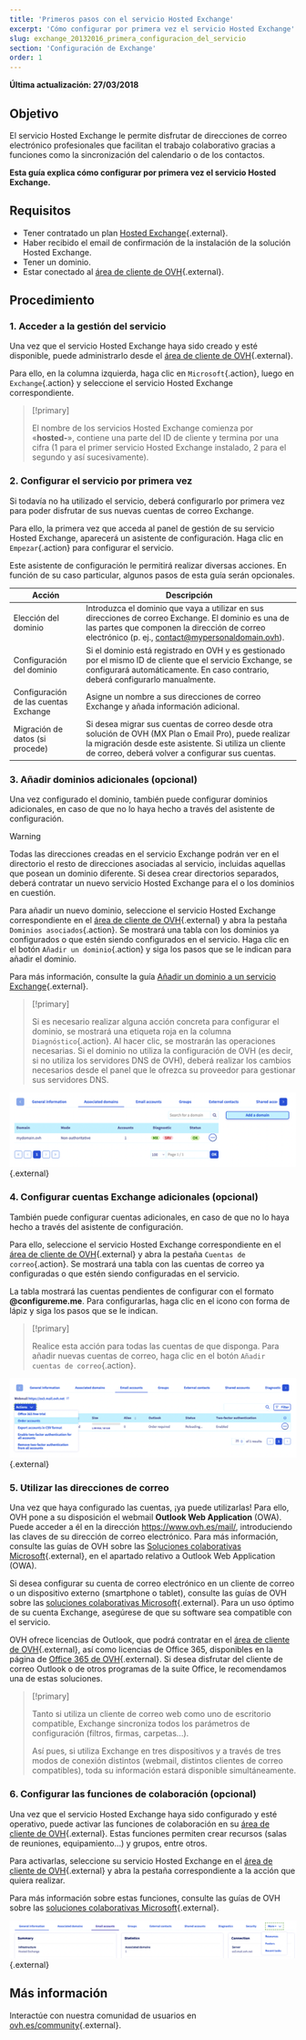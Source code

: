 ```yaml
---
title: 'Primeros pasos con el servicio Hosted Exchange'
excerpt: 'Cómo configurar por primera vez el servicio Hosted Exchange'
slug: exchange_20132016_primera_configuracion_del_servicio
section: 'Configuración de Exchange'
order: 1
---
```


**Última actualización: 27/03/2018**

## Objetivo

El servicio Hosted Exchange le permite disfrutar de direcciones de correo electrónico profesionales que facilitan el trabajo colaborativo gracias a funciones como la sincronización del calendario o de los contactos.

**Esta guía explica cómo configurar por primera vez el servicio Hosted Exchange.**

## Requisitos

- Tener contratado un plan [Hosted Exchange](https://www.ovhcloud.com/es-es/emails/hosted-exchange/){.external}.
- Haber recibido el email de confirmación de la instalación de la solución Hosted Exchange.
- Tener un dominio.
- Estar conectado al [área de cliente de OVH](https://ovh.com/auth?action=gotomanager){.external}.

## Procedimiento

### 1. Acceder a la gestión del servicio

Una vez que el servicio Hosted Exchange haya sido creado y esté disponible, puede administrarlo desde el [área de cliente de OVH](https://ovh.com/auth?action=gotomanager){.external}.

Para ello, en la columna izquierda, haga clic en `Microsoft`{.action}, luego en `Exchange`{.action}  y seleccione el servicio Hosted Exchange correspondiente.

> [!primary]
>
> El nombre de los servicios Hosted Exchange comienza por «**hosted-**», contiene una parte del ID de cliente y termina por una cifra (1 para el primer servicio Hosted Exchange instalado, 2 para el segundo y así sucesivamente).
>

### 2. Configurar el servicio por primera vez

Si todavía no ha utilizado el servicio, deberá configurarlo por primera vez para poder disfrutar de sus nuevas cuentas de correo Exchange.

Para ello, la primera vez que acceda al panel de gestión de su servicio Hosted Exchange, aparecerá un asistente de configuración. Haga clic en `Empezar`{.action} para configurar el servicio.

Este asistente de configuración le permitirá realizar diversas acciones. En función de su caso particular, algunos pasos de esta guía serán opcionales.

|Acción|Descripción|
|---|---|
|Elección del dominio|Introduzca el dominio que vaya a utilizar en sus direcciones de correo Exchange. El dominio es una de las partes que componen la dirección de correo electrónico (p. ej., contact@mypersonaldomain.ovh).|
|Configuración del dominio|Si el dominio está registrado en OVH y es gestionado por el mismo ID de cliente que el servicio Exchange, se configurará automáticamente. En caso contrario, deberá configurarlo manualmente.|
|Configuración de las cuentas Exchange|Asigne un nombre a sus direcciones de correo Exchange y añada información adicional.|
|Migración de datos (si procede)|Si desea migrar sus cuentas de correo desde otra solución de OVH (MX Plan o Email Pro), puede realizar la migración desde este asistente. Si utiliza un cliente de correo, deberá volver a configurar sus cuentas.|

### 3. Añadir dominios adicionales (opcional)

Una vez configurado el dominio, también puede configurar dominios adicionales, en caso de que no lo haya hecho a través del asistente de configuración.

> [!warning]
>
> Todas las direcciones creadas en el servicio Exchange podrán ver en el directorio el resto de direcciones asociadas al servicio, incluidas aquellas que posean un dominio diferente. Si desea crear directorios separados, deberá contratar un nuevo servicio Hosted Exchange para el o los dominios en cuestión.
>

Para añadir un nuevo dominio, seleccione el servicio Hosted Exchange correspondiente en el [área de cliente de OVH](https://ovh.com/auth?action=gotomanager){.external} y abra la pestaña `Dominios asociados`{.action}. Se mostrará una tabla con los dominios ya configurados o que estén siendo configurados en el servicio. Haga clic en el botón `Añadir un dominio`{.action} y siga los pasos que se le indican para añadir el dominio. 

Para más información, consulte la guía [Añadir un dominio a un servicio Exchange](https://docs.ovh.com/es/microsoft-collaborative-solutions/anadir-dominio-exchange/){.external}.

> [!primary]
>
> Si es necesario realizar alguna acción concreta para configurar el dominio, se mostrará una etiqueta roja en la columna `Diagnóstico`{.action}. Al hacer clic, se mostrarán las operaciones necesarias. Si el dominio no utiliza la configuración de OVH (es decir, si no utiliza los servidores DNS de OVH), deberá realizar los cambios necesarios desde el panel que le ofrezca su proveedor para gestionar sus servidores DNS. 
>

![Añadir un dominio](images/first-steps-hosted-exchange-add-domain.png){.external}


### 4. Configurar cuentas Exchange adicionales (opcional)

También puede configurar cuentas adicionales, en caso de que no lo haya hecho a través del asistente de configuración.

Para ello, seleccione el servicio Hosted Exchange correspondiente en el [área de cliente de OVH](https://ovh.com/auth?action=gotomanager){.external} y abra la pestaña `Cuentas de correo`{.action}. Se mostrará una tabla con las cuentas de correo ya configuradas o que estén siendo configuradas en el servicio.

La tabla mostrará las cuentas pendientes de configurar con el formato **@configureme.me**. Para configurarlas, haga clic en el icono con forma de lápiz y siga los pasos que se le indican.

> [!primary]
>
> Realice esta acción para todas las cuentas de que disponga. Para añadir nuevas cuentas de correo, haga clic en el botón `Añadir cuentas de correo`{.action}.
>

![Añadir una cuenta de correo](images/first-steps-hosted-exchange-add-account.png){.external}

### 5. Utilizar las direcciones de correo

Una vez que haya configurado las cuentas, ¡ya puede utilizarlas! Para ello, OVH pone a su disposición el webmail **Outlook Web Application** (OWA). Puede acceder a él en la dirección <https://www.ovh.es/mail/>, introduciendo las claves de su dirección de correo electrónico. Para más información, consulte las guías de OVH sobre las [Soluciones colaborativas Microsoft](https://docs.ovh.com/es/microsoft-collaborative-solutions/){.external}, en el apartado relativo a Outlook Web Application (OWA).

Si desea configurar su cuenta de correo electrónico en un cliente de correo o un dispositivo externo (smartphone o tablet), consulte las guías de OVH sobre las [soluciones colaborativas Microsoft](https://docs.ovh.com/es/microsoft-collaborative-solutions/){.external}. Para un uso óptimo de su cuenta Exchange, asegúrese de que su software sea compatible con el servicio.

OVH ofrece licencias de Outlook, que podrá contratar en el [área de cliente de OVH](https://ovh.com/auth?action=gotomanager){.external}, así como licencias de Office 365, disponibles en la página de [Office 365 de OVH](https://www.ovhcloud.com/es-es/collaborative-tools/microsoft-365/){.external}. Si desea disfrutar del cliente de correo Outlook o de otros programas de la suite Office, le recomendamos una de estas soluciones.

> [!primary]
>
> Tanto si utiliza un cliente de correo web como uno de escritorio compatible, Exchange sincroniza todos los parámetros de configuración (filtros, firmas, carpetas...).
> 
> Así pues, si utiliza Exchange en tres dispositivos y a través de tres modos de conexión distintos (webmail, distintos clientes de correo compatibles), toda su información estará disponible simultáneamente.
>

### 6. Configurar las funciones de colaboración (opcional)

Una vez que el servicio Hosted Exchange haya sido configurado y esté operativo, puede activar las funciones de colaboración en su [área de cliente de OVH](https://ovh.com/auth?action=gotomanager){.external}. Estas funciones permiten crear recursos (salas de reuniones, equipamiento...) y grupos, entre otros. 

Para activarlas, seleccione su servicio Hosted Exchange en el [área de cliente de OVH](https://ovh.com/auth?action=gotomanager){.external} y abra la pestaña correspondiente a la acción que quiera realizar.

Para más información sobre estas funciones, consulte las guías de OVH sobre las [soluciones colaborativas Microsoft](https://docs.ovh.com/es/microsoft-collaborative-solutions/){.external}.

![Funciones colaborativas](images/first-steps-hosted-exchange-intro-to-functions.png){.external}

## Más información

Interactúe con nuestra comunidad de usuarios en [ovh.es/community](https://www.ovh.es/community/){.external}.